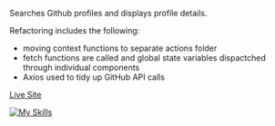 Searches Github profiles and displays profile details.

Refactoring includes the following:

- moving context functions to separate actions folder
- fetch functions are called and global state variables dispactched through individual components
- Axios used to tidy up GitHub API calls

[Live Site](https://github-profiles-ruby.vercel.app/)

[![My Skills](https://skillicons.dev/icons?i=react,tailwind)](https://skillicons.dev)
